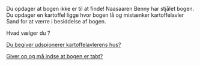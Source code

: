 Du opdager at bogen ikke er til at finde!
Naasaaren Benny har stjålet bogen. 
Du opdager en kartoffel ligge hvor bogen lå og mistænker kartoffelavler Sand for at værre i besiddelse af bogen.

Hvad vælger du ?

[Du begiver udspionerer kartoffelavlerens hus?](https://www.youtube.com/watch?v=0D1Cnf5OFdc)

[Giver op og må indse at bogen er tabt?](https://www.youtube.com/watch?v=YO4yhBVjnDY)
